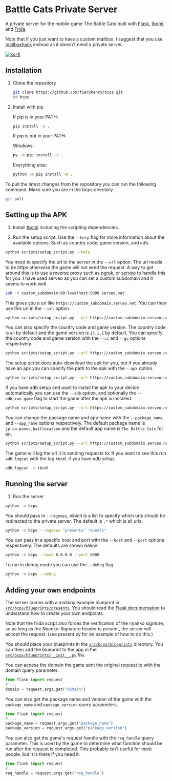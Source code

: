 # Battle Cats Private Server

A private server for the mobile game The Battle Cats built with
[Flask](https://flask.palletsprojects.com),
[tbcml](https://github.com/fieryhenry/tbcml), and
[Frida](https://frida.re).

Note that if you just want to have a custom mailbox, I suggest that you use
[mailboxhack](https://github.com/fieryhenry/mailboxhack) instead as it doesn't
need a private server.

[![ko-fi](https://ko-fi.com/img/githubbutton_sm.svg)](https://ko-fi.com/fieryhenry)

## Installation

1. Clone the repository

   ```bash
   git clone https://github.com/fieryhenry/bcps.git
   cd bcps
   ```

1. Install with pip

   If pip is in your PATH:

   ```bash
   pip install -e .
   ```

   If pip is not in your PATH:

   Windows:

   ```bash
   py -m pip install -e .
   ```

   Everything else:

   ```bash
   python -m pip install -e .
   ```

To pull the latest changes from the repository you can run the following
command. Make sure you are in the bcps directory.

```bash
git pull
```

## Setting up the APK

1. Install [tbcml](https://github.com/fieryhenry/tbcml#from-source-recommended)
   including the scripting dependencies.

1. Run the setup script. Use the `--help` flag for more information about the
   available options. Such as country code, game version, and adb.

```bash
python scripts/setup_script.py --help
```

You need to specify the url to the server in the `--url` option. The url needs
to be https otherwise the game will not send the request. A way to get around
this is to use a reverse proxy such as [ngrok](https://ngrok.com/), or
[serveo](https://serveo.net/) to handle this for you. I have used serveo as you
can set a custom subdomain and it seems to work well.

```bash
ssh -R custom_subdomain:80:localhost:5000 serveo.net
```

This gives you a url like `https://custom_subdomain.serveo.net`. You can then
use this url in the `--url` option.

```bash
python scripts/setup_script.py --url https://custom_subdomain.serveo.net
```

You can also specify the country code and game version. The country code is
`en` by default and the game version is `13.1.1` by default. You can specify the
country code and game version with the `--cc` and `--gv` options respectively.

```bash
python scripts/setup_script.py --url https://custom_subdomain.serveo.net --cc "en" --gv "13.1.1"
```

The setup script does auto-download the apk for you, but if you already have an
apk you can specify the path to the apk with the `--apk` option.

```bash
python scripts/setup_script.py --url https://custom_subdomain.serveo.net --apk "path/to/apk"
```

If you have adb setup and want to install the apk to your device automatically
you can use the `--adb` option, and optionally the `--adb_run_game` flag to
start the game after the apk is installed.

```bash
python scripts/setup_script.py --url https://custom_subdomain.serveo.net --adb --adb_run_game
```

You can change the package name and app name with the `--package_name` and
`--app_name` options respectively. The default package name is
`jp.co.ponos.battlecatsen` and the default app name is `The Battle Cats` for en.

```bash
python scripts/setup_script.py --url https://custom_subdomain.serveo.net --package_name "jp.co.ponos.battlecatsen" --app_name "The Battle Cats" 
```

The game will log the url it is sending requests to. If you want to see this run
`adb logcat` with the tag `tbcml` if you have adb setup.

```bash
adb logcat -s tbcml
```

## Running the server

1. Run the server

```bash
python -m bcps
```

You should pass in `--regexes`, which is a list to specify which urls should be
redirected to the private server. The default is `.*` which is all urls.

```bash
python -m bcps --regexes "presents" "events"
```

You can pass in a specific host and port with the `--host` and `--port` options
respectively. The defaults are shown below.

```bash
python -m bcps --host 0.0.0.0 --port 5000
```

To run in debug mode you can use the `--debug` flag.

```bash
python -m bcps --debug
```

## Adding your own endpoints

The server comes with a mailbox example blueprint in
[`src/bcps/blueprints/presents`](src/bcps/blueprints/presents.py). You should
read the [Flask documentation](https://flask.palletsprojects.com) to understand
how to create your own endpoints.

Note that the frida script also forces the verification of the nyanko signture,
so as long as the Nyanko-Signature header is present, the server will accept the
request. (see present.py for an example of how to do this.)

You should place your blueprints in the
[`src/bcps/blueprints`](src/bcps/blueprints) directory. You can then add the
blueprint to the app in the
[`src/bcps/blueprints/__init__.py`](src/bcps/blueprints/__init__.py) file.

You can access the domain the game sent the original request to with
the domain query parameter.

```python
from flask import request
# ...
domain = request.args.get("domain")
```

You can also get the package name and version of the game with the
`package_name` and `package_version` query parameters.

```python
from flask import request
# ...
package_name = request.args.get("package_name")
package_version = request.args.get("package_version")
```

You can also get the game's request handle with the `req_handle` query
parameter. This is used by the game to determine what function should be run
after the request is completed. This probably isn't useful for most people, but
it is there if you need it.

```python
from flask import request
# ...
req_handle = request.args.get("req_handle")
```
